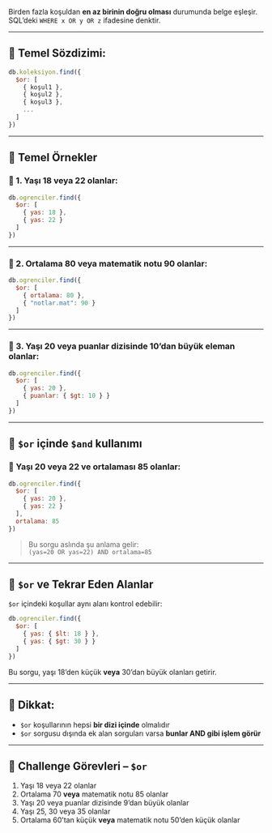 
Birden fazla koşuldan **en az birinin doğru olması** durumunda belge eşleşir.  
SQL’deki `WHERE x OR y OR z` ifadesine denktir.

---

## 🔹 Temel Sözdizimi:

```js
db.koleksiyon.find({
  $or: [
    { koşul1 },
    { koşul2 },
    { koşul3 },
    ...
  ]
})
```

---

## 🧪 Temel Örnekler

### 🎯 1. Yaşı 18 **veya** 22 olanlar:

```js
db.ogrenciler.find({
  $or: [
    { yas: 18 },
    { yas: 22 }
  ]
})
```

---

### 🎯 2. Ortalama 80 **veya** matematik notu 90 olanlar:

```js
db.ogrenciler.find({
  $or: [
    { ortalama: 80 },
    { "notlar.mat": 90 }
  ]
})
```

---

### 🎯 3. Yaşı 20 **veya** puanlar dizisinde 10’dan büyük eleman olanlar:

```js
db.ogrenciler.find({
  $or: [
    { yas: 20 },
    { puanlar: { $gt: 10 } }
  ]
})
```

---

## 🔀 `$or` içinde `$and` kullanımı

### 🎯 Yaşı 20 veya 22 **ve** ortalaması 85 olanlar:

```js
db.ogrenciler.find({
  $or: [
    { yas: 20 },
    { yas: 22 }
  ],
  ortalama: 85
})
```

> Bu sorgu aslında şu anlama gelir:  
> `(yas=20 OR yas=22) AND ortalama=85`

---

## 🧠 `$or` ve Tekrar Eden Alanlar

`$or` içindeki koşullar aynı alanı kontrol edebilir:

```js
db.ogrenciler.find({
  $or: [
    { yas: { $lt: 18 } },
    { yas: { $gt: 30 } }
  ]
})
```

Bu sorgu, yaşı 18’den küçük **veya** 30’dan büyük olanları getirir.

---

## 📌 Dikkat:

- `$or` koşullarının hepsi **bir dizi içinde** olmalıdır
- `$or` sorgusu dışında ek alan sorguları varsa **bunlar AND gibi işlem görür**

---

## 🎯 Challenge Görevleri – `$or`

1. Yaşı 18 veya 22 olanlar
2. Ortalama 70 **veya** matematik notu 85 olanlar
3. Yaşı 20 veya puanlar dizisinde 9’dan büyük olanlar
4. Yaşı 25, 30 veya 35 olanlar
5. Ortalama 60’tan küçük **veya** matematik notu 50’den küçük olanlar
